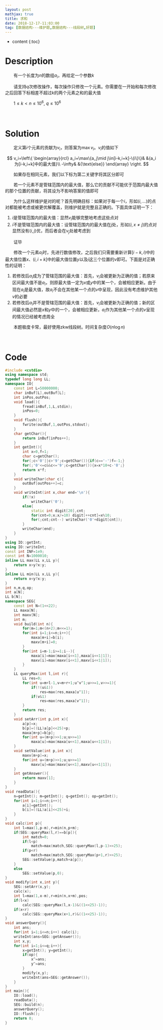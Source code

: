 ```yaml
---
layout: post
mathjax: true
title: 求和
date: 2018-12-17-11:03:00
tag: [数据结构---维护题,数据结构---线段树,好题]
---
```

* content
{:toc}
# Description

　　有一个长度为$n$的数组$a_i$，再给定一个参数$k$

　　请支持$q$次修改操作，每次操作只修改一个元素。你需要在一开始和每次修改之后回答下标相差不超过$k$的两个元素之和的最大值

　　$1 \le k < n \le 10^6,\ q \le 10^6$



　　

# Solution

　　定义第$i$个元素的贡献为$v_i$，则答案为$\max v_i$。$v_i$的值如下

$$
v_i=\left\{
\begin{array}{rcl}
a_i+\max\{a_j\mid j\in[i-k,i+k]-\{i\}\}& &{a_i为[i-k,i+k]中的最大值}\\
-\infty& &{\text{else}}
\end{array} \right.
$$

　　如果存在相同元素，我们以下标为第二关键字将其区分即可

　　若一个元素不是管辖范围内的最大值，那么它的贡献不可能优于范围内最大值的那个位置的贡献，将其设为不影响答案的值即可

　　为什么这样维护是对的呢？首先明确目标：如果对于每一个$i$，形如$(i,\dots)$的点对都能被考虑或被更优解覆盖，则维护就是完整且正确的。下面具体证明一下：

1. $i$是管辖范围内的最大值：显然$v_i$能够完整地考虑这些点对
2. $i$不是管辖范围内的最大值：设管辖范围内的最大值在$j$处，形如$(i,x\neq j)$的点对显然没有$(i,j)$优，而后者会在$v_j$处被考虑到

　　证毕

　　修改一个元素$a_i$时，先进行数值修改，之后我们只需要重新计算$[i-k,i)$中的最大值位置$x$、$(i,i+k]$中的最大值位置$y$以及$i$这三个位置的$v$即可。下面是对正确性的证明：

1. 若修改后$a_i$成为了管辖范围的最大值：首先，$v_i$会被更新为正确的值；若原来区间最大值不是$a_i$，则原最大值一定为$x$或$y$中的某一个，会被相应更新。由于现在$a_i$是最大值，故$a_i$不会在其他某一个点的$v$中呈现，因此没有考虑维护其他$v$的必要
2. 若修改后$a_i$并不是管辖范围的最大值：首先，$v_i$会被更新为正确的值；新的区间最大值必然是$x$和$y$中的一个，会被相应更新，$a_i$作为其他某一个点的$v$呈现的情况已经被考虑周全

　　本题极度卡常，最好使用zkw线段树。时间复杂度$O(n \log n)$

　　

# Code

```c++
#include <cstdio>
using namespace std;
typedef long long LL;
namespace IO{
    const int L=50000000;
    char inBuf[L],outBuf[L];
    int inPos,outPos;
    void load(){
        fread(inBuf,1,L,stdin);
        inPos=0;
    }
    void flush(){
        fwrite(outBuf,1,outPos,stdout);
    }
    char getChar(){
        return inBuf[inPos++];
    }
    int getInt(){
        int x=0,f=1;
        char c=getChar();
        for(;c<'0'||c>'9';c=getChar()){if(c=='-')f=-1;}
        for(;'0'<=c&&c<='9';c=getChar()){x=x*10+c-'0';}
        return x*f;
    }
    void writeChar(char c){
        outBuf[outPos++]=c;
    }
    void writeInt(int x,char end='\n'){
        if(!x)
            writeChar('0');
        else{
            static int digit[20],cnt;
            for(cnt=0;x;x/=10) digit[++cnt]=x%10;
            for(;cnt;cnt--) writeChar('0'+digit[cnt]);
        }
        writeChar(end);
    }
}
using IO::getInt;
using IO::writeInt;
const int INF=1e9;
const int N=1000010;
inline LL max(LL x,LL y){
    return x>y?x:y;
}
inline LL min(LL x,LL y){
    return x<y?x:y;
}
int n,m,q,op;
int a[N];
LL b[N];
namespace SEG{
    const int N=(1<<22);
    LL maxa[N];
    int maxv[N];
    int m;
    void build(int n){
        for(m=1;m<(n+2);m<<=1);
        for(int i=1;i<=n;i++){
            maxa[m+i]=b[i];
            maxv[m+i]=0;
        }
        for(int i=m-1;i>=1;i--){
            maxa[i]=max(maxa[i<<1],maxa[i<<1|1]);
            maxv[i]=max(maxv[i<<1],maxv[i<<1|1]);
        }
    }
    LL queryMax(int l,int r){
        LL res=0;
        for(int u=m+l-1,v=m+r+1;u^v^1;u>>=1,v>>=1){
            if(!(u&1))
                res=max(res,maxa[u^1]);
            if(v&1)
                res=max(res,maxa[v^1]);
        }
        return res;
    }
    void setArr(int p,int x){
        a[p]=x;
        b[p]=((LL)a[p]<<25)+p;
        maxa[m+p]=b[p];
        for(int u=(m+p)>>1;u;u>>=1)
            maxa[u]=max(maxa[u<<1],maxa[u<<1|1]);
    }
    void setValue(int p,int x){
        maxv[m+p]=x;
        for(int u=(m+p)>>1;u;u>>=1)
            maxv[u]=max(maxv[u<<1],maxv[u<<1|1]);
    }
    int getAnswer(){
        return maxv[1];
    }
}
void readData(){
    n=getInt(); m=getInt(); q=getInt(); op=getInt();
    for(int i=1;i<=n;i++){
        a[i]=getInt();
        b[i]=((LL)a[i]<<25)+i;
    }
}
void calc(int p){
    int l=max(1,p-m),r=min(n,p+m);
    if(SEG::queryMax(l,r)==b[p]){
        int match=0;
        if(l<p)
            match=max(match,SEG::queryMax(l,p-1)>>25);
        if(p<r)
            match=max(match,SEG::queryMax(p+1,r)>>25);
        SEG::setValue(p,match+a[p]);
    }
    else
        SEG::setValue(p,0);
}
void modify(int x,int y){
    SEG::setArr(x,y);
    calc(x);
    int l=max(1,x-m),r=min(n,x+m),pos;
    if(l<x)
        calc(SEG::queryMax(l,x-1)&((1<<25)-1));
    if(x<r)
        calc(SEG::queryMax(x+1,r)&((1<<25)-1));
}
void answerQuery(){
    int ans;
    for(int i=1;i<=n;i++) calc(i);
    writeInt(ans=SEG::getAnswer());
    int x,y;
    for(int i=1;i<=q;i++){
        x=getInt(); y=getInt();
        if(op){
            x^=ans;
            y^=ans;
        }
        modify(x,y);
        writeInt(ans=SEG::getAnswer());
    }
}
int main(){
    IO::load();
    readData();
    SEG::build(n);
    answerQuery();
    IO::flush();
    return 0;
}
```


